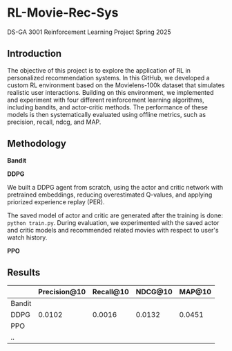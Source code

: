 # RL-Movie-Rec-Sys
DS-GA 3001 Reinforcement Learning Project Spring 2025

## Introduction
The objective of this project is to explore the application of RL in personalized recommendation systems. In this GitHub, we developed a custom RL environment based on the Movielens-100k dataset that simulates realistic user interactions. Building on this environment, we implemented and experiment with four different reinforcement learning algorithms, including bandits, and actor-critic methods. The performance of these models is then systematically evaluated using offline metrics, such as precision, recall, ndcg, and MAP.

## Methodology
**Bandit**

**DDPG**

We built a DDPG agent from scratch, using the actor and critic network with pretrained embeddings, reducing overestimated Q-values, and applying priorized experience replay (PER).

The saved model of actor and critic are generated after the training is done: `python train.py`. During evaluation, we experimented with the saved actor and critic models and recommended related movies with respect to user's watch history.

**PPO**

## Results
||Precision@10|Recall@10|NDCG@10|MAP@10|
|-|-|-|-|-|
|Bandit|||||
|DDPG|0.0102|0.0016|0.0132|0.0451|
|PPO|||||
|..|||||
